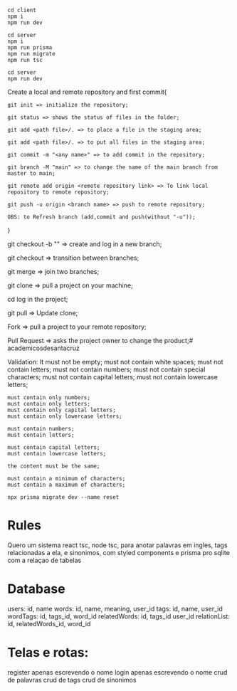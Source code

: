 ```
cd client
npm i
npm run dev

cd server
npm i
npm run prisma
npm run migrate
npm run tsc

cd server
npm run dev
```

Create a local and remote repository and first commit{

	git init => initialize the repository;

	git status => shows the status of files in the folder;

	git add <path file>/. => to place a file in the staging area;

	git add <path file>/. => to put all files in the staging area;

	git commit -m "<any name>" => to add commit in the repository;

	git branch -M "main" => to change the name of the main branch from master to main;

	git remote add origin <remote repository link> => To link local repository to remote repository;

	git push -u origin <branch name> => push to remote repository;

	OBS: to Refresh branch (add,commit and push(without "-u"));

}


git checkout -b "<new branch>" => create and log in a new branch;

git checkout <branch existentente> => transition between branches;

git merge <branch merge> => join two branches;

git clone <link to clone> => pull a project on your machine;

cd <name folder> log in the project;

git pull => Update clone;

Fork => pull a project to your remote repository;

Pull Request => asks the project owner to change the product;# academicosdesantacruz

Validation:
	It must not be empty;
	must not contain white spaces;
	must not contain letters;
	must not contain numbers;
	must not contain special characters;
	must not contain capital letters;
	must not contain lowercase letters;
 
	must contain only numbers;
	must contain only letters;
	must contain only capital letters;
	must contain only lowercase letters;
 
	must contain numbers;
	must contain letters;

	must contain capital letters;
	must contain lowercase letters;
 
	the content must be the same;

	must contain a minimum of characters;
	must contain a maximum of characters;

	npx prisma migrate dev --name reset

# Rules
Quero um sistema react tsc, node tsc, para anotar palavras em ingles, tags relacionadas a ela, e sinonimos, com styled components e prisma pro sqlite com a relaçao de tabelas

# Database
users: id, name
words: id, name, meaning, user_id
tags: id, name, user_id
wordTags: id, tags_id, word_id
relatedWords: id, tags_id user_id
relationList: id, relatedWords_id, word_id

# Telas e rotas:

register apenas escrevendo o nome
login apenas escrevendo o nome
crud de palavras
crud de tags
crud de sinonimos


